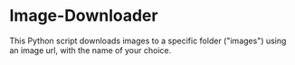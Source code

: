 # Image-Downloader

This Python script downloads images to a specific folder ("images") using an image url, with the name of your choice.

